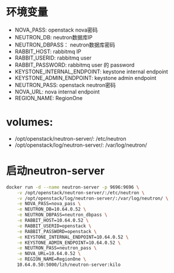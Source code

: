 # 环境变量
- NOVA_PASS: openstack nova密码
- NEUTRON_DB: neutron数据库IP
- NEUTRON_DBPASS： neutron数据库密码
- RABBIT_HOST: rabbitmq IP
- RABBIT_USERID: rabbitmq user
- RABBIT_PASSWORD: rabbitmq user 的 password
- KEYSTONE_INTERNAL_ENDPOINT: keystone internal endpoint
- KEYSTONE_ADMIN_ENDPOINT: keystone admin endpoint
- NEUTRON_PASS: openstack neutron密码
- NOVA_URL: nova internal endpoint
- REGION_NAME: RegionOne

# volumes:
- /opt/openstack/neutron-server/: /etc/neutron
- /opt/openstack/log/neutron-server/: /var/log/neutron/

# 启动neutron-server
```bash
docker run -d --name neutron-server -p 9696:9696 \
    -v /opt/openstack/neutron-server/:/etc/neutron \
    -v /opt/openstack/log/neutron-server/:/var/log/neutron/ \
    -e NOVA_PASS=nova_pass \
    -e NEUTRON_DB=10.64.0.52 \
    -e NEUTRON_DBPASS=neutron_dbpass \
    -e RABBIT_HOST=10.64.0.52 \
    -e RABBIT_USERID=openstack \
    -e RABBIT_PASSWORD=openstack \
    -e KEYSTONE_INTERNAL_ENDPOINT=10.64.0.52 \
    -e KEYSTONE_ADMIN_ENDPOINT=10.64.0.52 \
    -e NEUTRON_PASS=neutron_pass \
    -e NOVA_URL=10.64.0.52 \
    -e REGION_NAME=RegionOne \
    10.64.0.50:5000/lzh/neutron-server:kilo
```